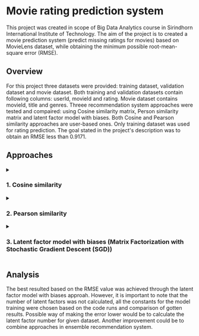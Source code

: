 # Movie rating prediction system

This project was created in scope of Big Data Analytics course in Sirindhorn International Institute of Technology. The aim of the project is to created a movie prediction system (predict missing ratings for movies) based on MovieLens dataset, while obtaining the minimum possible root-mean-square error (RMSE).

## Overview

For this project three datasets were provided: training dataset, validation dataset and movie dataset. Both training and validation datasets contain following columns: userId, movieId and rating. Movie dataset contains movieId, title and genres. Threee recommendation system approaches were tested and compaired: using Cosine similarity matrix, Person similarity matrix and latent factor model with biases. Both Cosine and Pearson similarity approaches are user-based ones. Only training dataset was used for rating prediction. The goal stated in the project's description was to obtain an RMSE less than 0.9171.

## Approaches
<details>
  
  <summary>
    
### 1. Cosine similarity
  </summary>
  
  - Create Utility Matrix:
    - Build a matrix from the training data with users as rows, movies as columns, and ratings as values. Fill in missing ratings with zeros.
  - Compute Cosine Similarity:
    - Calculate a similarity matrix to measure how similar users are to each other based on their ratings.
  - Predict Ratings:
    - For each user-movie pair in the validation set, predict ratings using the weighted average ratings from similar users.
    - The formula used to make predictions in this movie recommendation system is based on the weighted ratings from similar users. In simple terms, movie rating left by similar users is multiplied with the similarity value between the target user and the corresponging similar user. These values are summed and divided by the sum of similarity values.
    - If the sum of the similarity scores is zero, the prediction defaults to the average rating for that movie. If there are no ratings for the movie at all, it defaults to zero.
  - Evaluate Performance:
    - Compute the Root Mean Squared Error (RMSE) to compare the predicted ratings with the actual ratings. Result: **RMSE = 0.9961**.
</details>

<details>
  
  <summary>

### 2. Pearson similarity
  </summary>

  - Create Utility Matrix:
    - Build a matrix from the training data with users as rows, movies as columns, and ratings as values. Fill in missing ratings with zeros.
  - Compute Pearson Similarity:
    - Calculate a similarity matrix to measure how similar users are to each other based on their ratings. This involves centering the ratings by subtracting the mean rating for each movie and then computing the Pearson correlation coefficient between users.
  - Predict Ratings:
    - For each user-movie pair in the validation set, predict ratings using the weighted average ratings from similar users. Adjust the ratings by the users' average ratings to improve accuracy.
    - The formula used to make predictions in this movie recommendation system is based on calculating the predicted rating by adjusting the average rating of the target user using deviations from the average ratings of similar users, weighted by their similarity scores. In simple terms, movie rating left by similar users is multiplied with the similarity value between the target user and the corresponging similar user. These values are summed and divided by the sum of similarity values.
    - If there are no similar users who have rated movie, the prediction defaults to the average rating of user. If there are no ratings for movie at all, it defaults to zero.
  - Evaluate Performance:
    - Compute the Root Mean Squared Error (RMSE) to compare the predicted ratings with the actual ratings. Result: **RMSE = 0.8901**.
</details>

<details>

  <summary>

### 3. Latent factor model with biases (Matrix Factorization with Stochastic Gradient Descent (SGD))
  </summary>
  
  - Data Preparation:
    - Create the user-item matrix, where rows represent users, columns represent movies, and values represent ratings.
    - Perform Singular Value Decomposition (SVD) on this matrix to initialize user and movie factor matrices with the specified number of latent factors.
  - Bias Calculations:
    - Global Bias: Average rating of all users for all movies.
    - User Biases: Average rating of each user minus the global bias.
    - Item Biases: Average rating of each movie minus the global bias.
  - Model Training:
    - Update user and item biases and factor matrices using the gradient descent method.
    - For each user-item pair in the training data:
      - Predict the rating.
      - Compute the error between the actual and predicted rating.
      - Adjust biases and factors to minimize the error, considering the regularization term.
  - Rating Prediction:
    - Use the trained biases and factor matrices to predict ratings for the user-item pairs in the validation dataset.
    - Calculate the predicted rating by combining the global bias, user bias, item bias, and dot product of user and item factors. The formula is based on the sum of global bias, updated user and item biases, and a dot product of updated user and item factor vectors of target user and movie.
  - Evaluate Performance:
    - Compute the Root Mean Squared Error (RMSE) to compare the predicted ratings with the actual ratings. Result: **RMSE = 0.8340**.
</details>

## Analysis

The best resulted based on the RMSE value was achieved through the latent factor model with biases approah. However, it is important to note that the number of latent factors was not calculated, all the constants for the model training were chosen based on the code runs and comparison of gotten results. Possible way of making the error lower would be to calculate the latent factor number for given dataset. Another improvement could be to combine approaches in ensemble recommendation system.
